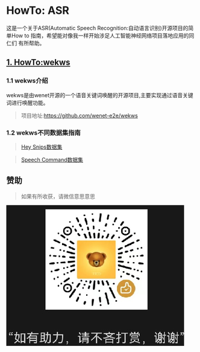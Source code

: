 # HowTo: ASR
这是一个关于ASR(Automatic Speech Recognition:自动语言识别)开源项目的简单How to
指南，希望能对像我一样开始涉足人工智能神经网络项目落地应用的同仁们
有所帮助。

## [1. HowTo:wekws](./wekws/wekws.md)
 ### 1.1 wekws介绍
 wekws是由wenet开源的一个语音关键词唤醒的开源项目,主要实现通过语音关键词进行唤醒功能。
 
 > 项目地址:https://github.com/wenet-e2e/wekws
 
 ### 1.2 wekws不同数据集指南
  > [Hey Snips数据集](https://github.com/TicooLiu/HowTo-ASR/blob/main/wekws/wekws-heysnips-train-guide.md)

  > [Speech Command数据集](https://github.com/TicooLiu/HowTo-ASR/blob/main/wekws/wekws-speech-command-train-guide.md)

## 赞助
> 如果有所收获，请微信意思意思

![image](https://github.com/TicooLiu/HowTo-ASR/blob/main/img/donate/weixin.jpeg)